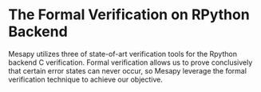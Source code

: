 # The Formal Verification on RPython Backend
Mesapy utilizes three of state-of-art verification tools for the Rpython backend C verification. Formal verification allows us to prove conclusively that certain error states can never occur, so Mesapy leverage the formal verification technique to achieve our objective.